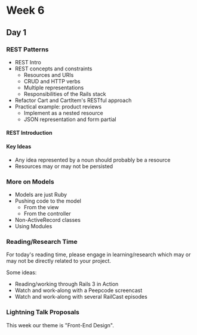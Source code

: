 # Week 6

## Day 1

### REST Patterns

* REST Intro
* REST concepts and constraints
  * Resources and URIs
  * CRUD and HTTP verbs
  * Multiple representations
  * Responsibilities of the Rails stack
* Refactor Cart and CartItem's RESTful approach
* Practical example: product reviews
  * Implement as a nested resource
  * JSON representation and form partial

#### REST Introduction

<div style='width:600px'><script async class="speakerdeck-embed" data-id="4f82d9340e58c0001f006481" data-ratio="1.299492385786802" src="//speakerdeck.com/assets/embed.js"></script></div>

#### Key Ideas
 * Any idea represented by a noun should probably be a resource
 * Resources may or may not be persisted

### More on Models
* Models are just Ruby
* Pushing code to the model
  * From the view
  * From the controller
* Non-ActiveRecord classes
* Using Modules

### Reading/Research Time

For today's reading time, please engage in learning/research which may or may not be directly related to your project. 

Some ideas:

* Reading/working through Rails 3 in Action
* Watch and work-along with a Peepcode screencast
* Watch and work-along with several RailCast episodes

### Lightning Talk Proposals

This week our theme is "Front-End Design". 

